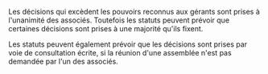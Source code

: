 Les décisions qui excèdent les pouvoirs reconnus aux gérants sont prises à l'unanimité des associés. Toutefois les statuts peuvent prévoir que certaines décisions sont prises à une majorité qu'ils fixent.

Les statuts peuvent également prévoir que les décisions sont prises par voie de consultation écrite, si la réunion d'une assemblée n'est pas demandée par l'un des associés.
